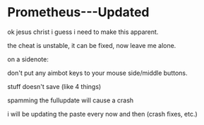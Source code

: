 # Prometheus---Updated
ok jesus christ i guess i need to make this apparent.

the cheat is unstable, it can be fixed, now leave me alone.

on a sidenote:

don't put any aimbot keys to your mouse side/middle buttons.

stuff doesn't save (like 4 things)

spamming the fullupdate will cause a crash

i will be updating the paste every now and then (crash fixes, etc.)
